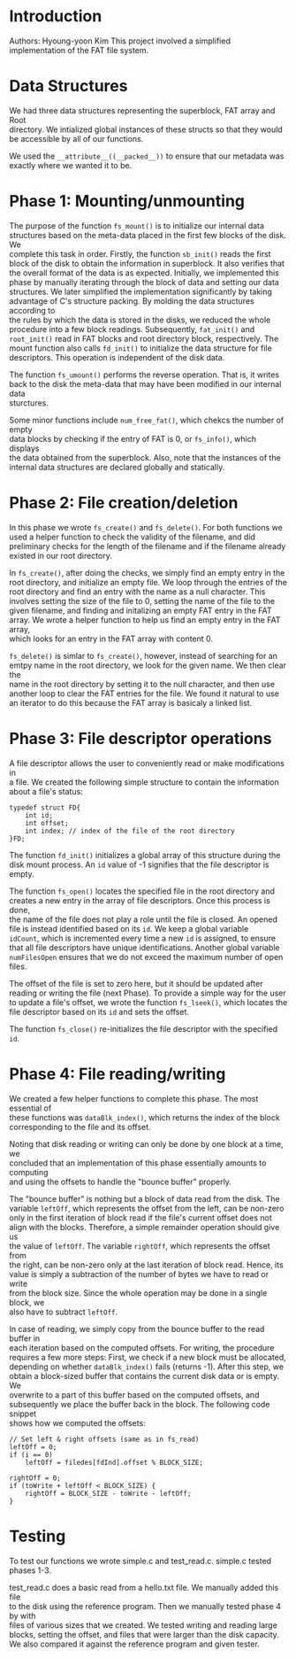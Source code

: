 # Introduction
Authors: Hyoung-yoon Kim
This project involved a simplified implementation of the FAT file system.   

# Data Structures

We had three data structures representing the superblock, FAT array and Root  
directory. We intialized global instances of these structs so that they would  
be accessible by all of our functions.   

We used the `__attribute__((__packed__))` to ensure that our metadata was  
exactly where we wanted it to be.

# Phase 1: Mounting/unmounting

The purpose of the function `fs_mount()` is to initialize our internal data  
structures based on the meta-data placed in the first few blocks of the disk. We  
complete this task in order. Firstly, the function `sb_init()` reads the first  
block of the disk to obtain the information in superblock. It also verifies that  
the overall format of the data is as expected. Initially, we implemented this  
phase by manually iterating through the block of data and setting our data  
structures. We later simplified the implementation significantly by taking  
advantage of C's structure packing. By molding the data structures according to  
the rules by which the data is stored in the disks, we reduced the whole  
procedure into a few block readings. Subsequently, `fat_init()` and  
`root_init()` read in FAT blocks and root directory block, respectively. The  
mount function also calls `fd_init()` to initialize the data structure for file  
descriptors. This operation is independent of the disk data.    

The function `fs_umount()` performs the reverse operation. That is, it writes  
back to the disk the meta-data that may have been modified in our internal data  
sturctures.    

Some minor functions include `num_free_fat()`, which chekcs the number of empty  
data blocks by checking if the entry of FAT is 0, or `fs_info()`, which displays  
the data obtained from the superblock. Also, note that the instances of the  
internal data structures are declared globally and statically.    


# Phase 2: File creation/deletion

In this phase we wrote `fs_create()` and `fs_delete()`. For both functions we  
used a helper function to check the validity of the filename, and did   
preliminary checks for the length of the filename and if the filename already   
existed in our root directory.   

In `fs_create()`, after doing the checks, we simply find an empty entry in the   
root directory, and initialize an empty file. We loop through the entries of the  
root directory and find an entry with the name as a null character. This   
involves setting the size of the file to 0, setting the name of the file to the   
given filename, and finding and initalizing an empty FAT entry in the FAT array. 
We wrote a helper function to help us find an empty entry in the FAT array,  
which looks for an entry in the FAT array with content 0.  

`fs_delete()` is simlar to `fs_create()`, however, instead of searching for an  
emtpy name in the root directory, we look for the given name. We then clear the  
name in the root directory by setting it to the null character, and then use   
another loop to clear the FAT entries for the file. We found it natural to use   
an iterator to do this because the FAT array is basicaly a linked list.   

# Phase 3: File descriptor operations

A file descriptor allows the user to conveniently read or make modifications in  
a file. We created the following simple structure to contain the information  
about a file's status:   

```
typedef struct FD{
	int id;
	int offset;
	int index; // index of the file of the root directory 
}FD;
```

The function `fd_init()` initializes a global array of this structure during the  
disk mount process. An `id` value of -1 signifies that the file descriptor is  
empty.  

The function `fs_open()` locates the specified file in the root directory and  
creates a new entry in the array of file descriptors. Once this process is done,  
the name of the file does not play a role until the file is closed. An opened  
file is instead identified based on its `id`. We keep a global variable  
`idCount`, which is incremented every time a new `id` is assigned, to ensure  
that all file descriptors have unique identifications. Another global variable  
`numFilesOpen` ensures that we do not exceed the maximum number of open files.  

The offset of the file is set to zero here, but it should be updated after  
reading or writing the file (next Phase). To provide a simple way for the user  
to update a file's offset, we wrote the function `fs_lseek()`, which locates the  
file descriptor based on its `id` and sets the offset.  

The function `fs_close()` re-initializes the file descriptor with the specified  
`id`.    


# Phase 4: File reading/writing

We created a few helper functions to complete this phase. The most essential of  
these functions was `dataBlk_index()`, which returns the index of the block  
corresponding to the file and its offset.  

Noting that disk reading or writing can only be done by one block at a time, we  
concluded that an implementation of this phase essentially amounts to computing  
and using the offsets to handle the "bounce buffer" properly.  

The "bounce buffer" is nothing but a block of data read from the disk. The  
variable `leftOff`, which represents the offset from the left, can be non-zero  
only in the first iteration of block read if the file's current offset does not  
align with the blocks. Therefore, a simple remainder operation should give us  
the value of `leftOff`. The variable `rightOff`, which represents the offset from   
the right, can be non-zero only at the last iteration of block read. Hence, its  
value is simply a subtraction of the number of bytes we have to read or write  
from the block size. Since the whole operation may be done in a single block, we  
also have to subtract `leftOff`.   

In case of reading, we simply copy from the bounce buffer to the read buffer in  
each iteration based on the computed offsets. For writing, the procedure  
requires a few more steps: First, we check if a new block must be allocated,  
depending on whether `dataBlk_index()` fails (returns -1). After this step, we  
obtain a block-sized buffer that contains the current disk data or is empty. We  
overwrite to a part of this buffer based on the computed offsets, and  
subsequently we place the buffer back in the block. The following code snippet  
shows how we computed the offsets:   

```
// Set left & right offsets (same as in fs_read)
leftOff = 0;
if (i == 0)
	leftOff = filedes[fdInd].offset % BLOCK_SIZE;

rightOff = 0;
if (toWrite + leftOff < BLOCK_SIZE) {
	rightOff = BLOCK_SIZE - toWrite - leftOff;
}
```    

# Testing 
To test our functions we wrote simple.c and test_read.c. simple.c tested phases 
1-3.  

test_read.c does a basic read from a hello.txt file. We manually added this file  
to the disk using the reference program. Then we manually tested phase 4 by with   
files of various sizes that we created. We tested writing and reading large   
blocks, setting the offset, and files that were larger than the disk capacity. 
We also compared it against the reference program and given tester. 

